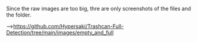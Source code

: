 Since the raw images are too big, thre are only screenshots of the files and the folder.

--><https://github.com/Hypersaki/Trashcan-Full-Detection/tree/main/images/empty_and_full>
